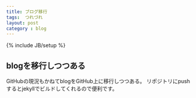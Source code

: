 ```yaml
---
title: ブログ移行
tags:  つれづれ
layout: post
category : blog
---
```

{% include JB/setup %}

## blogを移行しつつある
GitHubの現況もかねてblogをGitHub上に移行しつつある。
リポジトリにpushするとjekyllでビルドしてくれるので便利です。